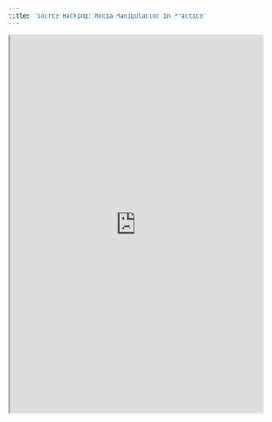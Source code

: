 ```yaml
---
title: "Source Hacking: Media Manipulation in Practice"
---
```



<iframe height="750" width="100%" src="https://ewelton.github.io/ktest/wiki.html#Source%20Hacking:%20Media%20Manipulation%20in%20Practice"></iframe>
